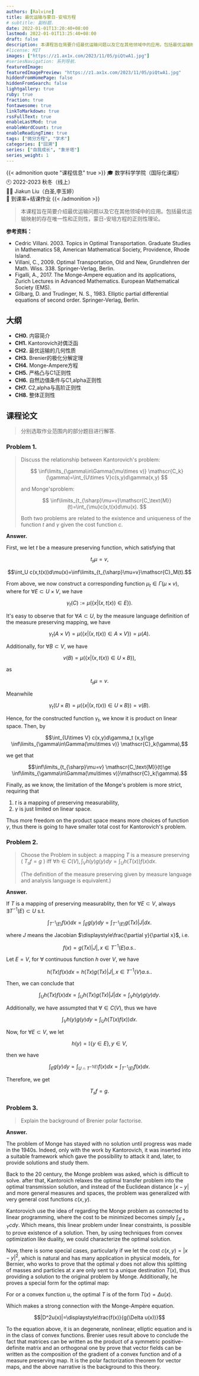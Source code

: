 ```yaml
---
authors: [Ralvine]
title: 最优运输与蒙日-安培方程
# subtitle: 副标题.
date: 2022-01-01T13:20:40+08:00
lastmod: 2022-01-01T13:25:40+08:00
draft: false
description: 本课程旨在简要介绍最优运输问题以及它在其他领域中的应用。包括最优运输映射的存在唯一性和正则性，蒙日-安培方程的正则性理论。
#license: MIT
images: ["https://z1.ax1x.com/2023/11/05/piQtwA1.jpg"]
#seriesNavigation: 系列导航.
featuredImage: 
featuredImagePreview: "https://z1.ax1x.com/2023/11/05/piQtwA1.jpg"
hiddenFromHomePage: false
hiddenFromSearch: false
lightgallery: true
ruby: true
fraction: true
fontawesome: true
linkToMarkdown: true
rssFullText: true
enableLastMod: true
enableWordCount: true
enableReadingTime: true
tags: ["微分方程", "学术"]
categories: ["回溯"]
series: ["自我成长", "象牙塔"]
series_weight: 1
---
```


<!--more-->

{{< admonition quote "课程信息" true >}}
🎓 数学科学学院（国际化课程）<br>
🕙 2022-2023 秋冬（线上）<br>
🧑‍🏫 Jiakun Liu（白圣,李玉婷）<br>
📝 到课率+结课作业
{{< /admonition >}}

> 本课程旨在简要介绍最优运输问题以及它在其他领域中的应用。包括最优运输映射的存在唯一性和正则性，蒙日-安培方程的正则性理论。

**参考资料：**

- Cedric Villani. 2003. Topics in Optimal Transportation. Graduate Studies in Mathematics 58, American Mathematical Society, Providence, Rhode Island. 
- Villani, C., 2009. Optimal Transportation, Old and New, Grundlehren der Math. Wiss. 338. Springer-Verlag, Berlin.
- Figalli, A., 2017. The Monge-Ampere equation and its applications, Zurich Lectures in Advanced Mathematics. European Mathematical Society (EMS). 
- Gilbarg, D. and Trudinger, N. S., 1983. Elliptic partial differential equations of second order. Springer-Verlag, Berlin.

## 大纲

- **CH0.** 内容简介
- **CH1.** Kantorovich对偶泛函
- **CH2.** 最优运输的几何性质
- **CH3.** Brenier的极化分解定理
- **CH4.** Monge-Ampere方程
- **CH5.** 严格凸与C1正则性
- **CH6.** 自然边值条件与C1,alpha正则性 
- **CH7.** C2,alpha与高阶正则性
- **CH8.** 整体正则性

## 课程论文

> 分别选取作业范围内的部分题目进行解答.

### Problem 1.

> Discuss the relationship between Kantorovich's problem:
> 
> $$
> \inf\limits_{\gamma\in\Gamma(\mu\times v)} \mathscr{C_k} (\gamma)=\int_{U\times V}c(s,y)d\gamma(x,y)
> $$
> 
> and Monge'sproblem:
> 
> $$
> \inf\limits_{t_{\sharp}\mu=v}\mathscr{C_\text{M}}(t)=\int_{\mu}c(x,t(x)d\mu(x).
> $$
> 
> Both two problems are related to the existence and uniqueness of the function $t$ and $\gamma$ given the cost function $c$.

**Answer.**

First, we let $t$ be a measure preserving function, which satisfying that 

$$t_{\sharp} \mu=v, $$

$$\int_U c(x,t(x))d\mu(x)=\inf\limits_{t_{\sharp}\mu=v}\mathscr{C}_M(t).$$

From above, we now construct a corresponding function $\mu_t\in\Gamma(\mu \times v)$, where for $\forall E\subset U\times V$, we have

$$\gamma_t(C):=\mu(\{x|(x,t(x))\in E\}).$$

It's easy to observe that for $\forall A\subset U$, by the measure language definition of the measure preserving mapping, we have

$$\gamma_t(A\times V)=\mu(\{x|(x,t(x))\in A\times V\})=\mu(A).$$

Additionally, for $\forall B\subset V$, we have

$$v(B)=\mu(\{x|(x,t(x))\in U\times B\}),$$

as

$$t_{\sharp}\mu=v.$$

Meanwhile

$$\gamma_t(U\times B)=\mu(\{x|(x,t(x))\in U\times B\})=v(B).$$

Hence, for the constructed function $\gamma_t$, we know it is product on linear space. Then, by

$$\int_{U\times V} c(x,y)d\gamma_t (x,y)\ge \inf\limits_{\gamma\in\Gamma(\mu\times v)} \mathscr{C}_k(\gamma),$$

we get that

$$\inf\limits_{t_{\sharp}\mu=v} \mathscr{C_\text{M}}(t)\ge \inf\limits_{\gamma\in\Gamma(\mu\times v)}\mathscr{C}_k(\gamma).$$

Finally, as we know, the limitation of the Monge's problem is more strict, requiring that 

1. $t$ is a mapping of preserving measurability, 
2. $\gamma$ is just limited on linear space. 

Thus more freedom on the product space means more choices of function $\gamma$, thus there is going to have smaller total cost for Kantorovich's problem.

### Problem 2.

> Choose the Problem in subject: a mapping $T$ is a measure preserving ( $T_\sharp f=g$ ) iff $\forall h\in C(V), \int_V h(y)g(y)dy=\int_U h(T(x))f(x)dx.$
>
> (The definition of the measure preserving given by measure language and analysis language is equivalent.)

**Answer.**

If $T$ is a mapping of preserving measurablity, then for $\forall E\subset V,$ always $\exists T^{-1}(E)\subset U$ s.t.

$$\int_{T^{-1}(E)} f(x)dx=\int_E g(y)dy=\int_{T^{-1}(E)}g(Tx)|J|dx.$$

where $J$ means the Jacobian $\displaystyle\frac{\partial y}{\partial x}$, i.e. 

$$f(x)=g(Tx)|J|, x\in T^{-1}(E)a.s..$$

Let $E=V$, for $\forall$ continuous function $h$ over $V$, we have

$$h(Tx)f(x)dx=h(Tx)g(Tx)|J|,x\in T^{-1}(V)a.s..$$

Then, we can conclude that

$$\int_U h(Tx)f(x)dx=\int_U h(Tx)g(Tx)|J|dx=\int_V h(y)g(y)dy.$$

Additionally, we have assumpted that $\forall \in C(V),$ thus we have

$$\int_V h(y)g(y)dy=\int_U h(T(x)f(x))dx.$$

Now, for $\forall E\subset V$,  we let

$$h(y)=\mathbb{I}\{y\in E\},y\in V,$$

then we have

$$\int_E g(y)dy=\int_{U\cap T^{-1(E)}}f(x)dx=\int_{T^{-1}(E)}f(x)dx.$$

Therefore, we get

$$T_\sharp f=g.$$

### Problem 3.

> Explain the background of Brenier polar factorise.

**Answer.**

The problem of Monge has stayed with no solution until progress was made in the 1940s. Indeed, only with the work by Kantorovich, it was inserted into a suitable framework which gave the possibility to attack it and, later, to provide solutions and study them. 

Back to the 20 century, the Monge problem was asked, which is difficult to solve. after that, Kantoroich relaxes the optimal transfer problem into the optimal transmission solution, and instead of the Euclidean distance $|x-y|$ and more general measures and spaces, the problem was generalized with very general cost functions $c(x,y)$.

Kantorovich use the idea of regarding the Monge problem as connected to linear programming, where the cost to be minimized becomes simply $\int_{X\times Y}c d\gamma$. Which means, this linear problem under linear constraints, is possible to prove existence of a solution. Then, by using techniques from convex optimization like duality, we could characterize the optimal solution. 

Now, there is some special cases, particularly if we let the cost $c(x,y)=|x-y|^2$, which is natural and has many application in physical models, for Bernier, who works to prove that the optimal $\gamma$ does not allow this splitting of masses and particles at $x$ are only sent to a unique destination $T(x)$, thus providing a solution to the original problem by Monge. Additionally, he proves a special form for the optimal map:

For or a convex function $u$, the optimal $T$ is of the form $T(x)=\Delta u(x)$. 

Which makes a strong connection with the Monge-Ampère equation.

$$|D^2u(x)|=\displaystyle\frac{f(x)}{g(\Delta u(x))}$$

To the equation above, it is an degenerate, nonlinear, elliptic equation and is in the class of convex functions. Brenier uses result above to conclude the fact that matrices can be written as the product of a symmetric positive-definite matrix and an orthogonal one by prove that vector fields can be written as the composition of the gradient of a convex function and of a measure preserving map. It is the polar factorization theorem for vector maps, and the above narrative is the background to this theory.

